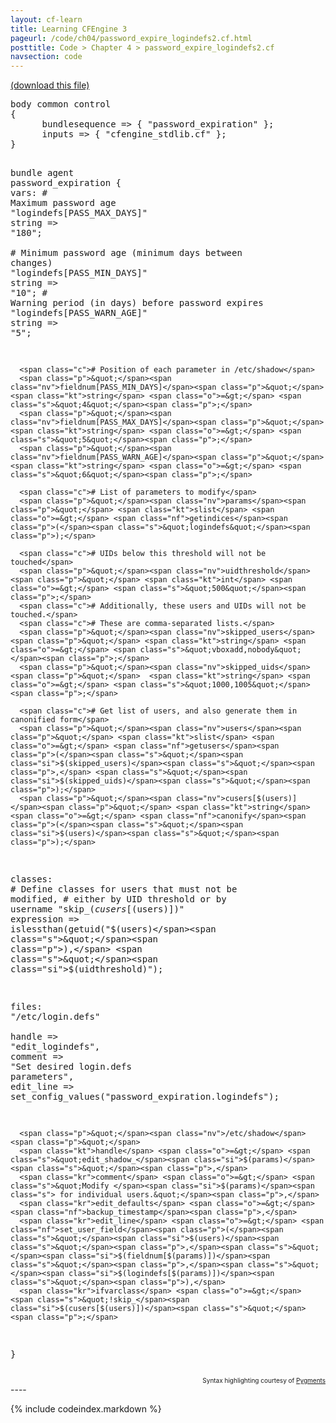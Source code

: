 ```yaml
---
layout: cf-learn
title: Learning CFEngine 3
pageurl: /code/ch04/password_expire_logindefs2.cf.html
posttitle: Code > Chapter 4 > password_expire_logindefs2.cf
navsection: code
---
```


[(download this file)](https://raw.github.com/zzamboni/cf-learn.info/master/src/ch04/password_expire_logindefs2.cf)

<div class="highlight"><pre><span class="k">body</span> <span class="k">common</span> <span class="k">control</span>
<span class="p">{</span>
      <span class="kr">bundlesequence</span> <span class="o">=&gt;</span> <span class="p">{</span> <span class="s">&quot;password_expiration&quot;</span> <span class="p">};</span>
      <span class="kr">inputs</span> <span class="o">=&gt;</span> <span class="p">{</span> <span class="s">&quot;cfengine_stdlib.cf&quot;</span> <span class="p">};</span>
<span class="p">}</span>

<span class="k">bundle</span> <span class="k">agent</span> <span class="nf">password_expiration</span>
<span class="p">{</span>
  <span class="kd">vars</span><span class="p">:</span>
      <span class="c"># Maximum password age</span>
      <span class="p">&quot;</span><span class="nv">logindefs[PASS_MAX_DAYS]</span><span class="p">&quot;</span>                      <span class="kt">string</span> <span class="o">=&gt;</span> <span class="s">&quot;180&quot;</span><span class="p">;</span>   
      <span class="c"># Minimum password age (minimum days between changes)</span>
      <span class="p">&quot;</span><span class="nv">logindefs[PASS_MIN_DAYS]</span><span class="p">&quot;</span>                      <span class="kt">string</span> <span class="o">=&gt;</span> <span class="s">&quot;10&quot;</span><span class="p">;</span>
      <span class="c"># Warning period (in days) before password expires</span>
      <span class="p">&quot;</span><span class="nv">logindefs[PASS_WARN_AGE]</span><span class="p">&quot;</span>                      <span class="kt">string</span> <span class="o">=&gt;</span> <span class="s">&quot;5&quot;</span><span class="p">;</span>

      <span class="c"># Position of each parameter in /etc/shadow</span>
      <span class="p">&quot;</span><span class="nv">fieldnum[PASS_MIN_DAYS]</span><span class="p">&quot;</span>  <span class="kt">string</span> <span class="o">=&gt;</span> <span class="s">&quot;4&quot;</span><span class="p">;</span>   
      <span class="p">&quot;</span><span class="nv">fieldnum[PASS_MAX_DAYS]</span><span class="p">&quot;</span>  <span class="kt">string</span> <span class="o">=&gt;</span> <span class="s">&quot;5&quot;</span><span class="p">;</span>
      <span class="p">&quot;</span><span class="nv">fieldnum[PASS_WARN_AGE]</span><span class="p">&quot;</span>  <span class="kt">string</span> <span class="o">=&gt;</span> <span class="s">&quot;6&quot;</span><span class="p">;</span>
      
      <span class="c"># List of parameters to modify</span>
      <span class="p">&quot;</span><span class="nv">params</span><span class="p">&quot;</span> <span class="kt">slist</span> <span class="o">=&gt;</span> <span class="nf">getindices</span><span class="p">(</span><span class="s">&quot;logindefs&quot;</span><span class="p">);</span>   

      <span class="c"># UIDs below this threshold will not be touched</span>
      <span class="p">&quot;</span><span class="nv">uidthreshold</span><span class="p">&quot;</span> <span class="kt">int</span> <span class="o">=&gt;</span> <span class="s">&quot;500&quot;</span><span class="p">;</span>   
      <span class="c"># Additionally, these users and UIDs will not be touched.</span>
      <span class="c"># These are comma-separated lists.</span>
      <span class="p">&quot;</span><span class="nv">skipped_users</span><span class="p">&quot;</span> <span class="kt">string</span> <span class="o">=&gt;</span> <span class="s">&quot;vboxadd,nobody&quot;</span><span class="p">;</span>   
      <span class="p">&quot;</span><span class="nv">skipped_uids</span><span class="p">&quot;</span>  <span class="kt">string</span> <span class="o">=&gt;</span> <span class="s">&quot;1000,1005&quot;</span><span class="p">;</span>

      <span class="c"># Get list of users, and also generate them in canonified form</span>
      <span class="p">&quot;</span><span class="nv">users</span><span class="p">&quot;</span> <span class="kt">slist</span> <span class="o">=&gt;</span> <span class="nf">getusers</span><span class="p">(</span><span class="s">&quot;</span><span class="si">$(skipped_users)</span><span class="s">&quot;</span><span class="p">,</span> <span class="s">&quot;</span><span class="si">$(skipped_uids)</span><span class="s">&quot;</span><span class="p">);</span>   
      <span class="p">&quot;</span><span class="nv">cusers[$(users)]</span><span class="p">&quot;</span> <span class="kt">string</span> <span class="o">=&gt;</span> <span class="nf">canonify</span><span class="p">(</span><span class="s">&quot;</span><span class="si">$(users)</span><span class="s">&quot;</span><span class="p">);</span>

  <span class="kd">classes</span><span class="p">:</span>
      <span class="c"># Define classes for users that must not be modified,</span>
      <span class="c"># either by UID threshold or by username</span>
      <span class="p">&quot;</span><span class="nv">skip_$(cusers[$(users)])</span><span class="p">&quot;</span>  <span class="kt">expression</span> <span class="o">=&gt;</span> <span class="nf">islessthan</span><span class="p">(</span><span class="nf">getuid</span><span class="p">(</span><span class="s">&quot;</span><span class="si">$(users)</span><span class="s">&quot;</span><span class="p">),</span> <span class="s">&quot;</span><span class="si">$(uidthreshold)</span><span class="s">&quot;</span><span class="p">);</span>   
      
  <span class="kd">files</span><span class="p">:</span>
      <span class="p">&quot;</span><span class="nv">/etc/login.defs</span><span class="p">&quot;</span>   
      <span class="kt">handle</span> <span class="o">=&gt;</span> <span class="s">&quot;edit_logindefs&quot;</span><span class="p">,</span>
      <span class="kr">comment</span> <span class="o">=&gt;</span> <span class="s">&quot;Set desired login.defs parameters&quot;</span><span class="p">,</span>
      <span class="kr">edit_line</span> <span class="o">=&gt;</span> <span class="nf">set_config_values</span><span class="p">(</span><span class="s">&quot;password_expiration.logindefs&quot;</span><span class="p">);</span>
      
      <span class="p">&quot;</span><span class="nv">/etc/shadow</span><span class="p">&quot;</span>   
      <span class="kt">handle</span> <span class="o">=&gt;</span> <span class="s">&quot;edit_shadow_</span><span class="si">$(params)</span><span class="s">&quot;</span><span class="p">,</span>
      <span class="kr">comment</span> <span class="o">=&gt;</span> <span class="s">&quot;Modify </span><span class="si">$(params)</span><span class="s"> for individual users.&quot;</span><span class="p">,</span>
      <span class="kr">edit_defaults</span> <span class="o">=&gt;</span> <span class="nf">backup_timestamp</span><span class="p">,</span>
      <span class="kr">edit_line</span> <span class="o">=&gt;</span> <span class="nf">set_user_field</span><span class="p">(</span><span class="s">&quot;</span><span class="si">$(users)</span><span class="s">&quot;</span><span class="p">,</span><span class="s">&quot;</span><span class="si">$(fieldnum[$(params)])</span><span class="s">&quot;</span><span class="p">,</span><span class="s">&quot;</span><span class="si">$(logindefs[$(params)])</span><span class="s">&quot;</span><span class="p">),</span>
      <span class="kr">ifvarclass</span> <span class="o">=&gt;</span> <span class="s">&quot;!skip_</span><span class="si">$(cusers[$(users)])</span><span class="s">&quot;</span><span class="p">;</span>
<span class="p">}</span>
</pre></div>

<div align="right"><font size="-2">Syntax highlighting courtesy of <a href="http://blog.zzamboni.org/cfengine3-lexer-for-pygments">Pygments</a></font></div>
----

{% include codeindex.markdown %}
